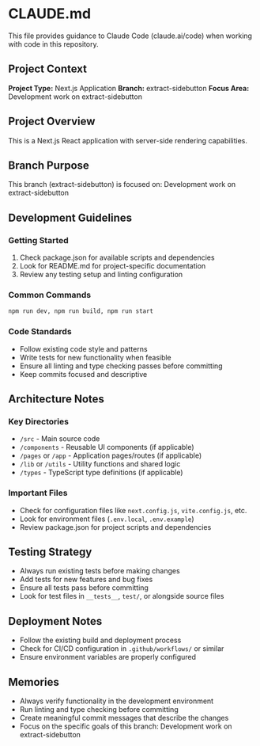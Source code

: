 # CLAUDE.md

This file provides guidance to Claude Code (claude.ai/code) when working with code in this repository.

## Project Context

**Project Type:** Next.js Application
**Branch:** extract-sidebutton
**Focus Area:** Development work on extract-sidebutton

## Project Overview

This is a Next.js React application with server-side rendering capabilities.

## Branch Purpose

This branch (extract-sidebutton) is focused on: Development work on extract-sidebutton

## Development Guidelines

### Getting Started
1. Check package.json for available scripts and dependencies
2. Look for README.md for project-specific documentation
3. Review any testing setup and linting configuration

### Common Commands
```bash
npm run dev, npm run build, npm run start
```

### Code Standards
- Follow existing code style and patterns
- Write tests for new functionality when feasible
- Ensure all linting and type checking passes before committing
- Keep commits focused and descriptive

## Architecture Notes

### Key Directories
- `/src` - Main source code
- `/components` - Reusable UI components (if applicable)
- `/pages` or `/app` - Application pages/routes (if applicable)
- `/lib` or `/utils` - Utility functions and shared logic
- `/types` - TypeScript type definitions (if applicable)

### Important Files
- Check for configuration files like `next.config.js`, `vite.config.js`, etc.
- Look for environment files (`.env.local`, `.env.example`)
- Review package.json for project scripts and dependencies

## Testing Strategy

- Always run existing tests before making changes
- Add tests for new features and bug fixes
- Ensure all tests pass before committing
- Look for test files in `__tests__`, `test/`, or alongside source files

## Deployment Notes

- Follow the existing build and deployment process
- Check for CI/CD configuration in `.github/workflows/` or similar
- Ensure environment variables are properly configured

## Memories

- Always verify functionality in the development environment
- Run linting and type checking before committing
- Create meaningful commit messages that describe the changes
- Focus on the specific goals of this branch: Development work on extract-sidebutton
